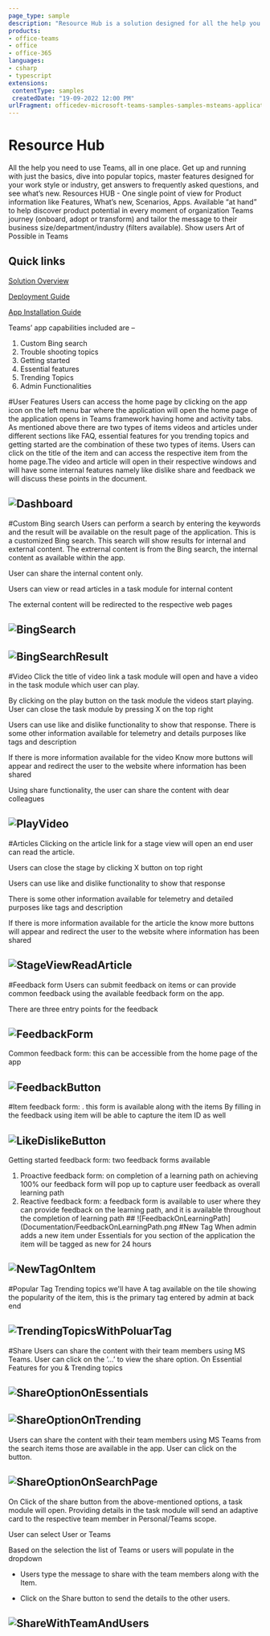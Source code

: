 ```yaml
---
page_type: sample
description: "Resource Hub is a solution designed for all the help you need to use Teams, all in one place. Get up and running with just the basics, dive into popular topics, master features designed for your work style or industry, get answers to frequently asked questions, and see what’s new."
products:
- office-teams
- office
- office-365
languages:
- csharp
- typescript
extensions:
 contentType: samples
 createdDate: "19-09-2022 12:00 PM"
urlFragment: officedev-microsoft-teams-samples-samples-msteams-application-resourcehub
---
```



# Resource Hub 
All the help you need to use Teams, all in one place. Get up and running with just the basics, dive into popular topics, master features designed for your work style or industry, get answers to frequently asked questions, and see what’s new.
Resources HUB - One single point of view for Product information like Features, What’s new, Scenarios, Apps. Available “at hand” to help discover product potential in every moment of organization Teams journey (onboard, adopt or transform) and tailor the message to their business size/department/industry (filters available). 
Show users Art of Possible in Teams

## Quick links
[Solution Overview](/samples/msteams-application-resourcehub/Documentation/SolutionOverview.md)

[Deployment Guide](/samples/msteams-application-resourcehub/Documentation/DeploymentGuide.md)

[App Installation Guide](/samples/msteams-application-resourcehub/Documentation/InstallationGuide.md)

Teams’ app capabilities included are – 
1.	Custom Bing search
2.	Trouble shooting topics
3.	Getting started
4.	Essential features
5.	Trending Topics
6.	Admin Functionalities

#User Features
Users can access the home page by clicking on the app icon on the left menu bar where the application will open the home page of the application opens in Teams framework having home and activity tabs. 
As mentioned above there are two types of items videos and articles under different sections like FAQ, essential features for you trending topics and getting started are the combination of these two types of items. 
Users can click on the title of the item and can access the respective item from the home page.The video and article will open in their respective windows and will have some internal features namely like dislike share and feedback we will discuss these points in the document.

 
## ![Dashboard](Documentation/Dashboard.png)

#Custom Bing search
Users can perform a search by entering the keywords and the result will be available on the result page of the application. This is a customized Bing search. This search will show results for internal and external content. The extrernal content is from the Bing search, the internal content as available within the app.

User can share the internal content only.

Users can view or read articles in a task module for internal content

The external content will be redirected to the respective web pages
 
## ![BingSearch](Documentation/BingSearch.png)
## ![BingSearchResult](Documentation/BingSearchResult.png)

#Video
Click the title of video link a task module will open and have a video in the task module which user can play.

By clicking on the play button on the task module the videos start playing. User can close the task module by pressing X on the top right

Users can use like and dislike functionality to show that response. There is some other information available for telemetry and details purposes like tags and description

If there is more information available for the video Know more buttons will appear and redirect the user to the website where information has been shared

Using share functionality, the user can share the content with dear colleagues

 
## ![PlayVideo](Documentation/PlayVideo.png)
#Articles
Clicking on the article link for a stage view will open an end user can read the article.

Users can close the stage by clicking X button on top right

Users can use like and dislike functionality to show that response

There is some other information available for telemetry and detailed purposes like tags and description

If there is more information available for the article the know more buttons will appear and redirect the user to the website where information has been shared


 
## ![StageViewReadArticle](Documentation/StageViewReadArticle.png)
#Feedback form
Users can submit feedback on items or can provide common feedback using the available feedback form on the app.

There are three entry points for the feedback


 

## ![FeedbackForm](Documentation/FeedbackForm.png)

Common feedback form: this can be accessible from the home page of the app    
## ![FeedbackButton](Documentation/FeedbackButton.png)
#Item feedback form: 
. this form is available along with the items
By filling in the feedback using item will be able to capture the item ID as well 
## ![LikeDislikeButton](Documentation/LikeDislikeButton.png)

Getting started feedback form: two feedback forms available
1. Proactive feedback form: on completion of a learning path on achieving 100% our feedback form will pop up to capture user feedback as overall learning path
2. Reactive feedback form: a feedback form is available to user where they can provide feedback on the learning path, and it is available throughout the completion of learning path   ## ![FeedbackOnLearningPath](Documentation/FeedbackOnLearningPath.png
#New Tag
When admin adds a new item under Essentials for you section of the application the item will be tagged as new for 24 hours
 
## ![NewTagOnItem](Documentation/NewTagOnItem.png)
#Popular Tag
Trending topics we'll have A tag available on the tile showing the popularity of the item, this is the primary tag entered by admin at back end
 
## ![TrendingTopicsWithPoluarTag](Documentation/TrendingTopicsWithPoluarTag.png)
#Share
Users can share the content with their team members using MS Teams. User can click on the ‘…’ to view the share option. On Essential Features for you & Trending topics
## ![ShareOptionOnEssentials](Documentation/ShareOptionOnEssentials.png)                
## ![ShareOptionOnTrending](Documentation/ShareOptionOnTrending.png)
Users can share the content with their team members using MS Teams from the search items those are available in the app. User can click on the  button.
 
## ![ShareOptionOnSearchPage](Documentation/ShareOptionOnSearchPage.png)
On Click of the share button from the above-mentioned options, a task module will open. Providing details in the task module will send an adaptive card to the respective team member in Personal/Teams scope.

User can select User or Teams

Based on the selection the list of Teams or users will populate in the dropdown

- Users type the message to share with the team members along with the Item.

- Click on the Share button to send the details to the other users.

 ## ![ShareWithTeamAndUsers](Documentation/ShareWithTeamAndUsers.png)
